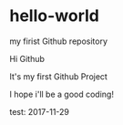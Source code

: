 # hello-world
my firist Github repository  

Hi Github  

It's my first Github Project  

I hope i'll be a good coding!  


test: 2017-11-29